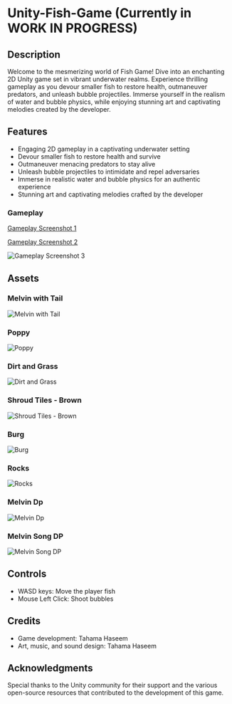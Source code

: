 

# Unity-Fish-Game (Currently in WORK IN PROGRESS)

## Description
Welcome to the mesmerizing world of Fish Game! Dive into an enchanting 2D Unity game set in vibrant underwater realms. Experience thrilling gameplay as you devour smaller fish to restore health, outmaneuver predators, and unleash bubble projectiles. Immerse yourself in the realism of water and bubble physics, while enjoying stunning art and captivating melodies created by the developer.

## Features
- Engaging 2D gameplay in a captivating underwater setting
- Devour smaller fish to restore health and survive
- Outmaneuver menacing predators to stay alive
- Unleash bubble projectiles to intimidate and repel adversaries
- Immerse in realistic water and bubble physics for an authentic experience
- Stunning art and captivating melodies crafted by the developer

### Gameplay

[Gameplay Screenshot 1](https://github.com/tahamahaseem/Unity-Fish-Game/assets/52297139/4ac2712c-082e-4681-928e-f1ad64b52b91)

[Gameplay Screenshot 2](https://github.com/tahamahaseem/Unity-Fish-Game/assets/52297139/ad3ecf63-fc69-495a-97bb-349aa4b7a41e)

![Gameplay Screenshot 3](https://github.com/tahamahaseem/Unity-Fish-Game/assets/52297139/1be1e661-8b3d-44fb-b269-c1d8e2b2a007)

## Assets

### Melvin with Tail
![Melvin with Tail](assets/melvin_with_tail.png)

### Poppy
![Poppy](assets/poppy.png)

### Dirt and Grass
![Dirt and Grass](assets/dirt_grass.png)

### Shroud Tiles - Brown
![Shroud Tiles - Brown](assets/shroud_tiles_brown.png)

### Burg
![Burg](assets/burg.png)

### Rocks
![Rocks](assets/rocks.png)

### Melvin Dp
![Melvin Dp](assets/melvin_dp.png)

### Melvin Song DP
![Melvin Song DP](assets/melvin_song_dp.png)

## Controls
- WASD keys: Move the player fish
- Mouse Left Click: Shoot bubbles

## Credits
- Game development: Tahama Haseem
- Art, music, and sound design: Tahama Haseem

## Acknowledgments
Special thanks to the Unity community for their support and the various open-source resources that contributed to the development of this game.
